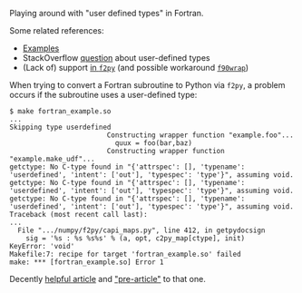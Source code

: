 Playing around with "user defined types" in Fortran.

Some related references:

- [Examples][1]
- StackOverflow [question][2] about user-defined types
- (Lack of) support [in `f2py`][3] (and possible workaround [`f90wrap`][4])

When trying to convert a Fortran subroutine to Python via `f2py`, a
problem occurs if the subroutine uses a user-defined type:

```
$ make fortran_example.so
...
Skipping type userdefined
                        Constructing wrapper function "example.foo"...
                          quux = foo(bar,baz)
                        Constructing wrapper function "example.make_udf"...
getctype: No C-type found in "{'attrspec': [], 'typename': 'userdefined', 'intent': ['out'], 'typespec': 'type'}", assuming void.
getctype: No C-type found in "{'attrspec': [], 'typename': 'userdefined', 'intent': ['out'], 'typespec': 'type'}", assuming void.
getctype: No C-type found in "{'attrspec': [], 'typename': 'userdefined', 'intent': ['out'], 'typespec': 'type'}", assuming void.
Traceback (most recent call last):
...
  File ".../numpy/f2py/capi_maps.py", line 412, in getpydocsign
    sig = '%s : %s %s%s' % (a, opt, c2py_map[ctype], init)
KeyError: 'void'
Makefile:7: recipe for target 'fortran_example.so' failed
make: *** [fortran_example.so] Error 1
```

Decently [helpful article][5] and ["pre-article"][6] to that one.

[1]: http://www.mathcs.emory.edu/~cheung/Courses/561/Syllabus/6-Fortran/struct.html
[2]: https://stackoverflow.com/q/8557244
[3]: https://mail.scipy.org/pipermail/scipy-user/2008-December/018881.html
[4]: https://github.com/jameskermode/f90wrap
[5]: https://maurow.bitbucket.io/notes/calling_fortran_from_python.html
[6]: https://maurow.bitbucket.io/notes/calling_fortran_from_c.html
